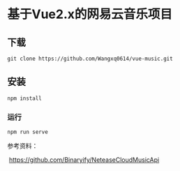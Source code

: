 # 基于Vue2.x的网易云音乐项目

## 下载
```
git clone https://github.com/Wangxq0614/vue-music.git
```

## 安装

```
npm install
```

### **运行**

```
npm run serve
```



参考资料：

​		https://github.com/Binaryify/NeteaseCloudMusicApi
